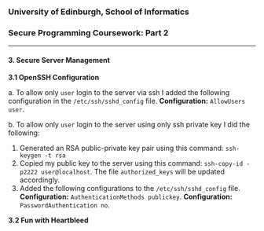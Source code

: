 ### University of Edinburgh, School of Informatics
### Secure Programming Coursework: Part 2

---

#### 3. Secure Server Management 

**3.1 OpenSSH Configuration**

a.  To allow only `user` login to the server via ssh I added the following configuration in the `/etc/ssh/sshd_config` file. 
**Configuration:** `AllowUsers user`.

b.  To allow only `user` login to the server using only ssh private key I did the following:

1.  Generated an RSA public-private key pair using this command: `ssh-keygen -t rsa`
2.  Copied my public key to the server using this command: `ssh-copy-id -p2222 user@localhost`. The file `authorized_keys` will be updated accordingly.
3.  Added the following configurations to the  `/etc/ssh/sshd_config` file.
    **Configuration:** `AuthenticationMethods publickey`.
    **Configuration:** `PasswordAuthentication no`.

**3.2 Fun with Heartbleed**


